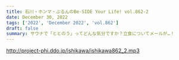 ```yaml
---
title: 石川・ホンマ・ぶるんのBe-SIDE Your Life! vol.862-2
date: December 30, 2022
tags: ['2022', 'December 2022', 'vol.862']
draft: false
summary: サウナで「ととのう」ってどんな気分ですか？立食についてメールが…！
---
```


http://project-phi.ddo.jp/ishikawa/ishikawa862_2.mp3
